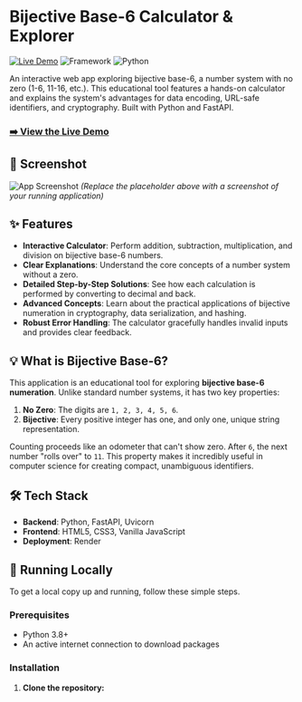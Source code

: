 # Bijective Base-6 Calculator & Explorer

[![Live Demo](https://img.shields.io/badge/Live-Demo-brightgreen?style=for-the-badge)](https://bijective-base6-calc.onrender.com)
![Framework](https://img.shields.io/badge/Framework-FastAPI-green?style=flat-square)
![Python](https://img.shields.io/badge/Python-3.10+-blue?style=flat-square)

An interactive web app exploring bijective base-6, a number system with no zero (1-6, 11-16, etc.). This educational tool features a hands-on calculator and explains the system's advantages for data encoding, URL-safe identifiers, and cryptography. Built with Python and FastAPI.

### [➡️ View the Live Demo](https://bijective-base6-calc.onrender.com)

## 📸 Screenshot

![App Screenshot](<URL_TO_YOUR_SCREENSHOT.png>)
*(Replace the placeholder above with a screenshot of your running application)*

## ✨ Features

*   **Interactive Calculator**: Perform addition, subtraction, multiplication, and division on bijective base-6 numbers.
*   **Clear Explanations**: Understand the core concepts of a number system without a zero.
*   **Detailed Step-by-Step Solutions**: See how each calculation is performed by converting to decimal and back.
*   **Advanced Concepts**: Learn about the practical applications of bijective numeration in cryptography, data serialization, and hashing.
*   **Robust Error Handling**: The calculator gracefully handles invalid inputs and provides clear feedback.

## 💡 What is Bijective Base-6?

This application is an educational tool for exploring **bijective base-6 numeration**. Unlike standard number systems, it has two key properties:

1.  **No Zero**: The digits are `1, 2, 3, 4, 5, 6`.
2.  **Bijective**: Every positive integer has one, and only one, unique string representation.

Counting proceeds like an odometer that can't show zero. After `6`, the next number "rolls over" to `11`. This property makes it incredibly useful in computer science for creating compact, unambiguous identifiers.

## 🛠️ Tech Stack

*   **Backend**: Python, FastAPI, Uvicorn
*   **Frontend**: HTML5, CSS3, Vanilla JavaScript
*   **Deployment**: Render

## 🚀 Running Locally

To get a local copy up and running, follow these simple steps.

### Prerequisites

*   Python 3.8+
*   An active internet connection to download packages

### Installation

1.  **Clone the repository:**
    
